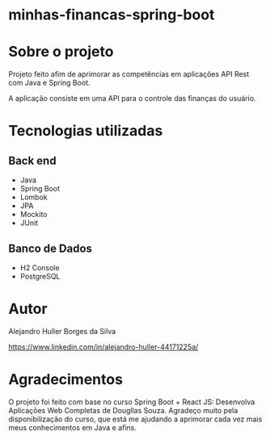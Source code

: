 # minhas-financas-spring-boot

# Sobre o projeto

Projeto feito afim de aprimorar as competências em aplicações API Rest com Java e Spring Boot.

A aplicação consiste em uma API para o controle das finanças do usuário.

# Tecnologias utilizadas
## Back end
- Java
- Spring Boot
- Lombok
- JPA
- Mockito
- JUnit
## Banco de Dados
- H2 Console
- PostgreSQL

# Autor

Alejandro Huller Borges da Silva

https://www.linkedin.com/in/alejandro-huller-44171225a/

# Agradecimentos

O projeto foi feito com base no curso Spring Boot + React JS: Desenvolva Aplicações Web Completas de Dougllas Souza.
Agradeço muito pela disponibilização do curso, que está me ajudando a aprimorar cada vez mais meus conhecimentos em Java e afins.
